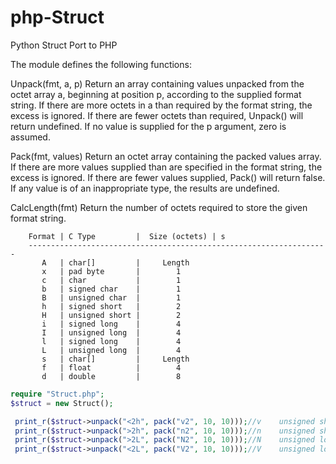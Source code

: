 # php-Struct
Python Struct Port to PHP

The module defines the following functions:

  Unpack(fmt, a, p)
    Return an array containing values unpacked from the octet array a,
  beginning at position p, according to the supplied format string.  If there
  are more octets in a than required by the format string, the excess is
  ignored.  If there are fewer octets than required, Unpack() will return
  undefined.  If no value is supplied for the p argument, zero is assumed.


  Pack(fmt, values)
    Return an octet array containing the packed values array.  If there are
  more values supplied than are specified in the format string, the excess is
  ignored.  If there are fewer values supplied, Pack() will return false.  If
  any value is of an inappropriate type, the results are undefined.

  CalcLength(fmt)
    Return the number of octets required to store the given format string.
```
    Format | C Type         |  Size (octets) | s
    -------------------------------------------------------------------
       A   | char[]         |     Length     
       x   | pad byte       |        1      
       c   | char           |        1       
       b   | signed char    |        1       
       B   | unsigned char  |        1       
       h   | signed short   |        2      
       H   | unsigned short |        2       
       i   | signed long    |        4      
       I   | unsigned long  |        4       
       l   | signed long    |        4      
       L   | unsigned long  |        4      
       s   | char[]         |     Length     
       f   | float          |        4      
       d   | double         |        8       
```
```php
require "Struct.php";
$struct = new Struct();

 print_r($struct->unpack("<2h", pack("v2", 10, 10)));//v	unsigned short (always 16 bit, little endian byte order)
 print_r($struct->unpack(">2h", pack("n2", 10, 10)));//n	unsigned short (always 16 bit, big endian byte order)
 print_r($struct->unpack(">2L", pack("N2", 10, 10)));//N	unsigned long (always 32 bit, big endian byte order)
 print_r($struct->unpack("<2L", pack("V2", 10, 10)));//V	unsigned long (always 32 bit, little endian byte order)
```
